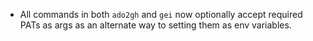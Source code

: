 - All commands in both `ado2gh` and `gei` now optionally accept required PATs as args as an alternate way to setting them as env variables. 